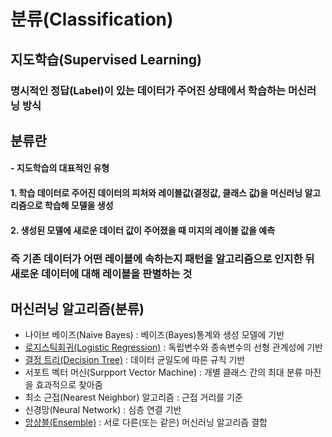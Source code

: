 # 분류(Classification)

## 지도학습(Supervised Learning)
### 명시적인 정답(Label)이 있는 데이터가 주어진 상태에서 학습하는 머신러닝 방식
## 분류란
####  - 지도학습의 대표적인 유형
#### 1. 학습 데이터로 주어진 데이터의 피처와 레이블값(결정값, 클래스 값)을 머신러닝 알고리즘으로 학습해 모델을 생성
#### 2. 생성된 모델에 새로운 데이터 값이 주어졌을 때 미지의 레이블 값을 예측
### 즉 기존 데이터가 어떤 레이블에 속하는지 패턴을 알고리즘으로 인지한 뒤 새로운 데이터에 대해 레이블을 판별하는 것

## 머신러닝 알고리즘(분류)
- 나이브 베이즈(Naive Bayes) : 베이즈(Bayes)통계와 생성 모델에 기반 
- [로지스틱회귀(Logistic Regression)](https://github.com/HwangHanJae/ml-definitive-guide-pratice/blob/main/classification/logistic_regression_learning.ipynb) : 독립변수와 종속변수의 선형 관계성에 기반
- [결정 트리(Decision Tree)](https://github.com/HwangHanJae/ml-definitive-guide-pratice/blob/82204d9b092fb377376b4ec948d6e97fd830997c/classification/decision_tree.ipynb) : 데이터 균일도에 따른 규칙 기반
- 서포트 벡터 머신(Surpport Vector Machine) : 개별 클래스 간의 최대 분류 마진을 효과적으로 찾아줌
- 최소 근접(Nearest Neighbor) 알고리즘 : 근접 거리를 기준
- 신경망(Neural Network) : 심층 연결 기반
- [앙상블(Ensemble)](https://github.com/HwangHanJae/ml-definitive-guide-pratice/blob/main/classification/ensemble.md) : 서로 다른(또는 같은) 머신러닝 알고리즘 결합
